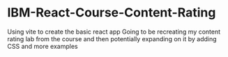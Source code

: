 # IBM-React-Course-Content-Rating
Using vite to create the basic react app
Going to be recreating my content rating lab from the course and then potentially expanding on it by adding CSS and more examples
